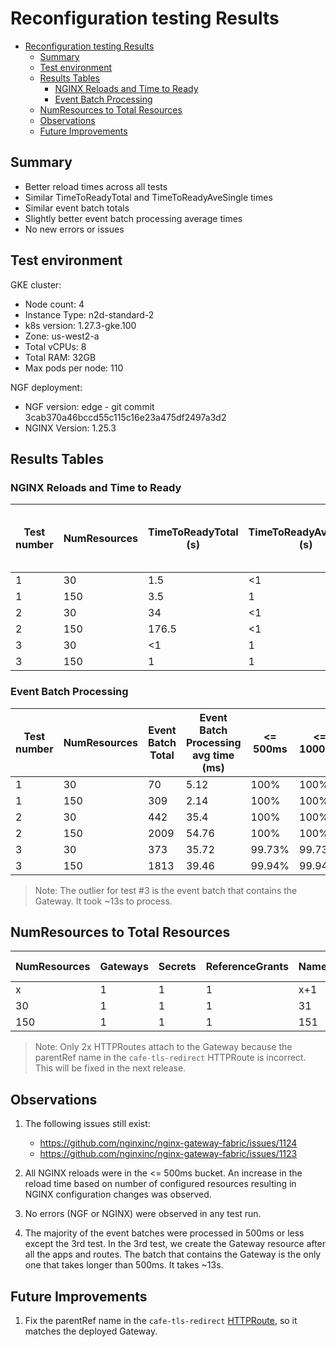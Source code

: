 # Reconfiguration testing Results

<!-- TOC -->
- [Reconfiguration testing Results](#reconfiguration-testing-results)
  - [Summary](#summary)
  - [Test environment](#test-environment)
  - [Results Tables](#results-tables)
    - [NGINX Reloads and Time to Ready](#nginx-reloads-and-time-to-ready)
    - [Event Batch Processing](#event-batch-processing)
  - [NumResources to Total Resources](#numresources-to-total-resources)
  - [Observations](#observations)
  - [Future Improvements](#future-improvements)
<!-- TOC -->

## Summary

- Better reload times across all tests
- Similar TimeToReadyTotal and TimeToReadyAveSingle times
- Similar event batch totals
- Slightly better event batch processing average times
- No new errors or issues

## Test environment

GKE cluster:

- Node count: 4
- Instance Type: n2d-standard-2
- k8s version: 1.27.3-gke.100
- Zone: us-west2-a
- Total vCPUs: 8
- Total RAM: 32GB
- Max pods per node: 110

NGF deployment:

- NGF version: edge - git commit 3cab370a46bccd55c115c16e23a475df2497a3d2
- NGINX Version: 1.25.3

## Results Tables

### NGINX Reloads and Time to Ready

| Test number | NumResources | TimeToReadyTotal (s) | TimeToReadyAvgSingle (s) | NGINX reloads | NGINX reload avg time (ms) | <= 500ms | <= 1000ms |
|-------------|--------------|----------------------|--------------------------|---------------|----------------------------|----------|-----------|
| 1           | 30           | 1.5                  | <1                       | 2             | 158.5                      | 100%     | 100%      |
| 1           | 150          | 3.5                  | 1                        | 2             | 272.5                      | 100%     | 100%      |
| 2           | 30           | 34                   | <1                       | 93            | 136                        | 100%     | 100%      |
| 2           | 150          | 176.5                | <1                       | 451           | 203.98                     | 100%     | 100%      |
| 3           | 30           | <1                   | 1                        | 93            | 125.7                      | 100%     | 100%      |
| 3           | 150          | 1                    | 1                        | 453           | 126.71                     | 100%     | 100%      |


### Event Batch Processing

| Test number | NumResources | Event Batch Total | Event Batch Processing avg time (ms) | <= 500ms | <= 1000ms | <= 5000ms | <= 10000ms | <= 30000ms |
|-------------|--------------|-------------------|--------------------------------------|----------|-----------|-----------|------------|------------|
| 1           | 30           | 70                | 5.12                                 | 100%     | 100%      | 100%      | 100%       | 100%       |
| 1           | 150          | 309               | 2.14                                 | 100%     | 100%      | 100%      | 100%       | 100%       |
| 2           | 30           | 442               | 35.4                                 | 100%     | 100%      | 100%      | 100%       | 100%       |
| 2           | 150          | 2009              | 54.76                                | 100%     | 100%      | 100%      | 100%       | 100%       |
| 3           | 30           | 373               | 35.72                                | 99.73%   | 99.73%    | 100%      | 100%       | 100%       |
| 3           | 150          | 1813              | 39.46                                | 99.94%   | 99.94%    | 99.94%    | 99.94%     | 100%       |

> Note: The outlier for test #3 is the event batch that contains the Gateway. It took ~13s to process.

## NumResources to Total Resources

| NumResources | Gateways | Secrets | ReferenceGrants | Namespaces | application Pods | application Services | HTTPRoutes | Attached HTTPRoutes | Total Resources |
|--------------|----------|---------|-----------------|------------|------------------|----------------------|------------|---------------------|-----------------|
| x            | 1        | 1       | 1               | x+1        | 2x               | 2x                   | 3x         | 2x                  | <total>         |
| 30           | 1        | 1       | 1               | 31         | 60               | 60                   | 90         | 60                  | 244             |
| 150          | 1        | 1       | 1               | 151        | 300              | 300                  | 450        | 300                 | 1204            |

> Note: Only 2x HTTPRoutes attach to the Gateway because the parentRef name in the `cafe-tls-redirect` HTTPRoute is incorrect. This will be fixed in the next release.

## Observations

1. The following issues still exist:

   - https://github.com/nginxinc/nginx-gateway-fabric/issues/1124
   - https://github.com/nginxinc/nginx-gateway-fabric/issues/1123

2. All NGINX reloads were in the <= 500ms bucket. An increase in the reload time based on number of configured resources resulting in NGINX configuration changes was observed.

3. No errors (NGF or NGINX) were observed in any test run.

4. The majority of the event batches were processed in 500ms or less except the 3rd test. In the 3rd test, we create the Gateway resource after all the apps and routes. The batch that contains the Gateway is the only one that takes longer than 500ms. It takes ~13s.

## Future Improvements

1. Fix the parentRef name in the `cafe-tls-redirect` [HTTPRoute](/tests/reconfig/scripts/cafe-routes.yaml), so it matches the deployed Gateway.
